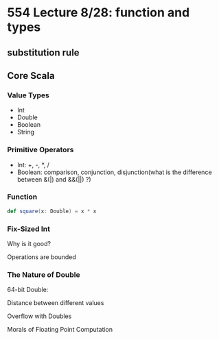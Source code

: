 # 554 Lecture 8/28: function and types



## substitution rule





## Core Scala



### Value Types

* Int 
* Double
* Boolean
* String

### Primitive Operators

* Int: +, -, *, /
* Boolean: comparison, conjunction, disjunction(what is the difference between &(|) and &&(||) ?)



### Function

```scala
def square(x: Double) = x * x
```



### Fix-Sized Int

Why is it good?

Operations are bounded



### The Nature of Double

64-bit Double: 

Distance between different values

Overflow with Doubles



Morals of Floating Point Computation